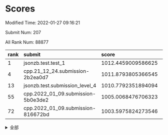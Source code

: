 # Scores

Modified Time: 2022-01-27 09:16:21

Submit Num: 207

All Rank Num: 88877

| rank |               submit               |       score        |       sigma        | pk_num |
| :--- | :--------------------------------- | :----------------- | :----------------- | :----- |
| 1    | jsonzb.test.test_1                 | 1012.4459009586625 | 0.7865502402393244 | 1718   |
| 4    | cpp.21_12_24.submission-2b2ea0d7   | 1011.8793805366545 | 0.7968448857784141 | 1716   |
| 13   | jsonzb.test.submission_level_4     | 1010.7792351894094 | 0.7584478134719241 | 1721   |
| 55   | cpp.2022_01_09.submission-5b0e3de2 | 1005.0068476706323 | 0.7138626581389855 | 1716   |
| 72   | cpp.2022_01_09.submission-816672bd | 1003.5975824273546 | 0.7191732275243065 | 1717   |


<details>
<summary>全部</summary>

| rank |                 submit                 |       score        |       sigma        | pk_num |
| :--- | :------------------------------------- | :----------------- | :----------------- | :----- |
| 1    | jsonzb.test.test_1                     | 1012.4459009586625 | 0.7865502402393244 | 1718   |
| 2    | gobigger.level_3.submission_level_3_29 | 1012.0245271699885 | 0.7638666425696309 | 1718   |
| 3    | gobigger.level_3.submission_level_3_31 | 1011.9194723312974 | 0.7674823061219327 | 1720   |
| 4    | cpp.21_12_24.submission-2b2ea0d7       | 1011.8793805366545 | 0.7968448857784141 | 1716   |
| 5    | gobigger.level_3.submission_level_3_2  | 1011.6516662948883 | 0.7720620967700617 | 1720   |
| 6    | gobigger.level_3.submission_level_3_43 | 1011.5001756083498 | 0.7937509416453378 | 1710   |
| 7    | gobigger.level_3.submission_level_3_44 | 1011.4031263421175 | 0.7736138534757857 | 1716   |
| 8    | gobigger.level_3.submission_level_3_48 | 1011.332978033809  | 0.7788458949714415 | 1717   |
| 9    | gobigger.level_3.submission_level_3_6  | 1010.997431911986  | 0.7753875423437944 | 1716   |
| 10   | gobigger.level_3.submission_level_3_20 | 1010.9021738770784 | 0.7642618762821148 | 1721   |
| 11   | gobigger.level_3.submission_level_3_26 | 1010.8853331710673 | 0.7772050779881341 | 1718   |
| 12   | gobigger.level_3.submission_level_3_30 | 1010.8697858676014 | 0.7528099346762985 | 1713   |
| 13   | jsonzb.test.submission_level_4         | 1010.7792351894094 | 0.7584478134719241 | 1721   |
| 14   | gobigger.level_3.submission_level_3_49 | 1010.7742695652445 | 0.7757807538038616 | 1721   |
| 15   | gobigger.level_3.submission_level_3_27 | 1010.7656227638333 | 0.7524136873469661 | 1715   |
| 16   | gobigger.level_3.submission_level_3_24 | 1010.6325738018002 | 0.7706778300328972 | 1717   |
| 17   | gobigger.level_3.submission_level_3_42 | 1010.6244128485694 | 0.7802689627320039 | 1715   |
| 18   | gobigger.level_3.submission_level_3_32 | 1010.5695282616756 | 0.7559588793905211 | 1722   |
| 19   | gobigger.level_3.submission_level_3_41 | 1010.5426973477246 | 0.7662554361785564 | 1716   |
| 20   | gobigger.level_3.submission_level_3_9  | 1010.5063972212864 | 0.7489212903456138 | 1714   |
| 21   | gobigger.level_3.submission_level_3_0  | 1010.4222325205131 | 0.7622157627862015 | 1714   |
| 22   | gobigger.level_3.submission_level_3_16 | 1010.4049291820838 | 0.7770466994121779 | 1717   |
| 23   | gobigger.level_3.submission_level_3_11 | 1010.3558986837747 | 0.7643412868614107 | 1716   |
| 24   | gobigger.level_3.submission_level_3_40 | 1010.3389491474571 | 0.7503018500235152 | 1719   |
| 25   | gobigger.level_3.submission_level_3_28 | 1010.3194833471798 | 0.7639069056234654 | 1721   |
| 26   | gobigger.level_3.submission_level_3_1  | 1010.1914467673198 | 0.7344603905631328 | 1716   |
| 27   | gobigger.level_3.submission_level_3_34 | 1010.1682748867976 | 0.7501590363778083 | 1719   |
| 28   | gobigger.level_3.submission_level_3_39 | 1010.145176484199  | 0.751883975616958  | 1721   |
| 29   | gobigger.level_3.submission_level_3_35 | 1010.137840010057  | 0.7501965662056285 | 1714   |
| 30   | gobigger.level_3.submission_level_3_25 | 1010.0079904655721 | 0.7814669091755972 | 1717   |
| 31   | gobigger.level_3.submission_level_3_7  | 1009.9447756430079 | 0.7738846521580379 | 1718   |
| 32   | gobigger.level_3.submission_level_3_18 | 1009.8906580910137 | 0.736874078796478  | 1719   |
| 33   | gobigger.level_3.submission_level_3_33 | 1009.8771213785654 | 0.7335639988000605 | 1724   |
| 34   | gobigger.level_3.submission_level_3_10 | 1009.8425295101588 | 0.7415044426664629 | 1719   |
| 35   | gobigger.level_3.submission_level_3_22 | 1009.8354256639421 | 0.7846823131136287 | 1723   |
| 36   | gobigger.level_3.submission_level_3_12 | 1009.7977966906427 | 0.7683186901231643 | 1720   |
| 37   | gobigger.level_3.submission_level_3_21 | 1009.705823083977  | 0.7557076376176518 | 1715   |
| 38   | gobigger.level_3.submission_level_3_38 | 1009.7049583586846 | 0.7609702245925482 | 1715   |
| 39   | gobigger.level_3.submission_level_3_3  | 1009.6545858255267 | 0.7481824005638581 | 1716   |
| 40   | gobigger.level_3.submission_level_3_15 | 1009.5788281884527 | 0.7539172030446986 | 1715   |
| 41   | gobigger.level_3.submission_level_3_8  | 1009.549519253562  | 0.7536025119691112 | 1713   |
| 42   | gobigger.level_3.submission_level_3_46 | 1009.546589743989  | 0.7327214561475661 | 1716   |
| 43   | gobigger.level_3.submission_level_3_13 | 1009.5183860789415 | 0.7795470296336031 | 1717   |
| 44   | gobigger.level_3.submission_level_3_5  | 1009.4850129122713 | 0.7411799183042297 | 1719   |
| 45   | gobigger.level_3.submission_level_3_36 | 1009.4529195979813 | 0.7510597227109312 | 1722   |
| 46   | gobigger.level_3.submission_level_3_47 | 1009.4281169870445 | 0.7453036343967239 | 1720   |
| 47   | gobigger.level_3.submission_level_3_4  | 1009.393400537101  | 0.7622914281686731 | 1714   |
| 48   | gobigger.level_3.submission_level_3_14 | 1009.2335886975559 | 0.7373611014081018 | 1718   |
| 49   | gobigger.level_3.submission_level_3_23 | 1009.2332296091593 | 0.7511996336772808 | 1717   |
| 50   | gobigger.level_3.submission_level_3_17 | 1009.0191531701685 | 0.7373239919297592 | 1714   |
| 51   | gobigger.level_3.submission_level_3_37 | 1009.0052727492506 | 0.7451813072540602 | 1712   |
| 52   | gobigger.level_3.submission_level_3_45 | 1008.2350575028591 | 0.7440359372188994 | 1717   |
| 53   | gobigger.level_3.submission_level_3_19 | 1007.7775683538728 | 0.7320328697289932 | 1715   |
| 54   | gobigger.level_1.submission_level_1_20 | 1005.0918015556778 | 0.734633434654053  | 1715   |
| 55   | cpp.2022_01_09.submission-5b0e3de2     | 1005.0068476706323 | 0.7138626581389855 | 1716   |
| 56   | gobigger.level_1.submission_level_1_16 | 1004.8047294821689 | 0.741196457063206  | 1717   |
| 57   | gobigger.level_1.submission_level_1_47 | 1004.7015047481    | 0.7262723256314845 | 1719   |
| 58   | gobigger.level_1.submission_level_1_45 | 1004.651067451363  | 0.7207495627748994 | 1718   |
| 59   | gobigger.level_1.submission_level_1_40 | 1004.6402203096712 | 0.7246139835468312 | 1720   |
| 60   | gobigger.level_1.submission_level_1_7  | 1004.567723799293  | 0.7219005694188175 | 1717   |
| 61   | gobigger.level_1.submission_level_1_23 | 1004.4195191263883 | 0.7347606939561342 | 1716   |
| 62   | gobigger.level_1.submission_level_1_6  | 1004.2089535246087 | 0.7223651469153166 | 1717   |
| 63   | gobigger.level_1.submission_level_1_42 | 1004.1873652164472 | 0.7146292404662029 | 1715   |
| 64   | gobigger.level_1.submission_level_1_30 | 1004.1802506922425 | 0.7286518136529471 | 1717   |
| 65   | gobigger.level_1.submission_level_1_22 | 1004.16711634479   | 0.7199255203481054 | 1719   |
| 66   | gobigger.level_1.submission_level_1_27 | 1004.0071283865624 | 0.7122272265998753 | 1713   |
| 67   | gobigger.level_1.submission_level_1_26 | 1003.8179822746222 | 0.7230565571494673 | 1715   |
| 68   | gobigger.level_1.submission_level_1_43 | 1003.803848784417  | 0.7165563927310518 | 1720   |
| 69   | gobigger.level_1.submission_level_1_49 | 1003.793823359346  | 0.7218850480338588 | 1719   |
| 70   | gobigger.level_1.submission_level_1_17 | 1003.707224680341  | 0.7208620033431644 | 1716   |
| 71   | gobigger.level_1.submission_level_1_1  | 1003.6255751622783 | 0.7232289432096988 | 1720   |
| 72   | cpp.2022_01_09.submission-816672bd     | 1003.5975824273546 | 0.7191732275243065 | 1717   |
| 73   | gobigger.level_1.submission_level_1_28 | 1003.5889849678158 | 0.718150834416281  | 1716   |
| 74   | gobigger.level_1.submission_level_1_35 | 1003.5070657429166 | 0.7207290957933227 | 1718   |
| 75   | gobigger.level_1.submission_level_1_36 | 1003.4887088815541 | 0.7138260418969321 | 1721   |
| 76   | gobigger.level_1.submission_level_1_34 | 1003.4811552785495 | 0.7203933516369415 | 1719   |
| 77   | gobigger.level_1.submission_level_1_44 | 1003.4620509376111 | 0.7283063142947355 | 1718   |
| 78   | gobigger.level_1.submission_level_1_24 | 1003.4440943031333 | 0.7152562002298317 | 1715   |
| 79   | gobigger.level_1.submission_level_1_5  | 1003.4242847905058 | 0.7165741298732873 | 1715   |
| 80   | gobigger.level_1.submission_level_1_10 | 1003.4145495419418 | 0.731696788810856  | 1719   |
| 81   | gobigger.level_1.submission_level_1_32 | 1003.4032730225142 | 0.7092612765727702 | 1717   |
| 82   | gobigger.level_1.submission_level_1_39 | 1003.4026224478794 | 0.7121235511626457 | 1721   |
| 83   | gobigger.level_1.submission_level_1_3  | 1003.3866052436424 | 0.7141433579755924 | 1725   |
| 84   | gobigger.level_1.submission_level_1_25 | 1003.3509448011456 | 0.7223947300645123 | 1714   |
| 85   | gobigger.level_1.submission_level_1_19 | 1003.2079080593495 | 0.7051528488534827 | 1719   |
| 86   | gobigger.level_1.submission_level_1_33 | 1003.1611314152614 | 0.7216809341569793 | 1720   |
| 87   | gobigger.level_1.submission_level_1_13 | 1003.0443623232817 | 0.711825925218648  | 1716   |
| 88   | gobigger.level_1.submission_level_1_18 | 1002.9861974287427 | 0.7257553027904502 | 1714   |
| 89   | gobigger.level_1.submission_level_1_48 | 1002.9077957313889 | 0.7224103837626781 | 1719   |
| 90   | gobigger.level_1.submission_level_1_37 | 1002.9039396792372 | 0.7167861032223899 | 1717   |
| 91   | gobigger.level_1.submission_level_1_38 | 1002.8548096607019 | 0.7145055283662668 | 1713   |
| 92   | gobigger.level_1.submission_level_1_46 | 1002.8485528297507 | 0.7167865432127997 | 1720   |
| 93   | gobigger.level_1.submission_level_1_21 | 1002.7873343980507 | 0.728302300508058  | 1716   |
| 94   | gobigger.level_1.submission_level_1_14 | 1002.6941570539117 | 0.7139907459459903 | 1720   |
| 95   | gobigger.level_1.submission_level_1_2  | 1002.6815615931389 | 0.720177125594388  | 1717   |
| 96   | gobigger.level_1.submission_level_1_41 | 1002.6767635937382 | 0.7112308694224776 | 1718   |
| 97   | gobigger.level_1.submission_level_1_9  | 1002.6120741861241 | 0.7135718583040462 | 1718   |
| 98   | gobigger.level_1.submission_level_1_12 | 1002.6068302931618 | 0.7149903851340725 | 1721   |
| 99   | gobigger.level_1.submission_level_1_11 | 1002.3947906173977 | 0.7190528101111013 | 1719   |
| 100  | gobigger.level_1.submission_level_1_4  | 1001.9932943818078 | 0.7072430419234486 | 1721   |
| 101  | gobigger.level_1.submission_level_1_15 | 1001.9211818653827 | 0.7098128721652618 | 1717   |
| 102  | gobigger.level_1.submission_level_1_8  | 1001.845641360225  | 0.712139502271746  | 1716   |
| 103  | gobigger.level_1.submission_level_1_0  | 1001.8452307459493 | 0.7060485480003158 | 1715   |
| 104  | gobigger.level_1.submission_level_1_29 | 1001.2720123944972 | 0.7149639268056669 | 1716   |
| 105  | gobigger.level_1.submission_level_1_31 | 1000.738961869888  | 0.7040754497760315 | 1718   |
| 106  | gobigger.random.submission_random_14   | 997.0451380868493  | 0.7162907786429429 | 1715   |
| 107  | gobigger.random.submission_random_23   | 996.8891840835089  | 0.695571228737684  | 1718   |
| 108  | gobigger.random.submission_random_21   | 996.8248491365484  | 0.7194438641926157 | 1718   |
| 109  | gobigger.random.submission_random_30   | 996.7880382950011  | 0.6976066174763089 | 1720   |
| 110  | gobigger.random.submission_random_33   | 996.6696148735768  | 0.7218296529469198 | 1713   |
| 111  | gobigger.random.submission_random_6    | 996.6669016022305  | 0.712496363058732  | 1722   |
| 112  | gobigger.random.submission_random_11   | 996.6471499393239  | 0.7145038477722544 | 1716   |
| 113  | gobigger.random.submission_random_38   | 996.6091852306763  | 0.701525109799385  | 1719   |
| 114  | gobigger.random.submission_random_37   | 996.5445541369535  | 0.7087478280054027 | 1716   |
| 115  | gobigger.random.submission_random_19   | 996.4788313286213  | 0.7155801158580758 | 1717   |
| 116  | gobigger.random.submission_random_28   | 996.4758000689885  | 0.7088124068839228 | 1713   |
| 117  | gobigger.random.submission_random_9    | 996.4681269069298  | 0.7111922804304945 | 1718   |
| 118  | gobigger.random.submission_random_18   | 996.4142543217401  | 0.7035656956971066 | 1717   |
| 119  | gobigger.random.submission_random_48   | 996.3388522056631  | 0.7121426005450104 | 1717   |
| 120  | gobigger.random.submission_random_39   | 996.269948018276   | 0.6975891279225784 | 1715   |
| 121  | gobigger.random.submission_random_46   | 996.254021919048   | 0.720235020550245  | 1718   |
| 122  | gobigger.random.submission_random_43   | 996.1737935229208  | 0.7209365948981548 | 1715   |
| 123  | gobigger.random.submission_random_40   | 996.0614817016257  | 0.7110023499096677 | 1713   |
| 124  | gobigger.random.submission_random_5    | 996.0430986168095  | 0.7154783585098838 | 1716   |
| 125  | gobigger.random.submission_random_41   | 996.0365742006162  | 0.7083832209780495 | 1719   |
| 126  | gobigger.random.submission_random_35   | 996.0187476838183  | 0.7022501572665628 | 1719   |
| 127  | gobigger.random.submission_random_29   | 996.0031425568216  | 0.7123284233298476 | 1714   |
| 128  | gobigger.random.submission_random_3    | 995.9572715261218  | 0.7055698867336907 | 1718   |
| 129  | gobigger.random.submission_random_22   | 995.9354862558085  | 0.7055028888847379 | 1721   |
| 130  | gobigger.random.submission_random_36   | 995.7930355035362  | 0.7155891222947592 | 1716   |
| 131  | gobigger.random.submission_random_44   | 995.7767481356832  | 0.7127933969167468 | 1714   |
| 132  | gobigger.random.submission_random_45   | 995.7318284525036  | 0.7187649438774164 | 1724   |
| 133  | gobigger.random.submission_random_32   | 995.6990321765177  | 0.7352536645158438 | 1718   |
| 134  | gobigger.random.submission_random_47   | 995.688235365458   | 0.730336078507352  | 1720   |
| 135  | gobigger.random.submission_random_42   | 995.6748198743106  | 0.7099701482576863 | 1719   |
| 136  | gobigger.random.submission_random_2    | 995.6128875273275  | 0.711088038910359  | 1719   |
| 137  | gobigger.random.submission_random_4    | 995.6081517026214  | 0.7164789962855217 | 1724   |
| 138  | gobigger.random.submission_random_13   | 995.5395930872396  | 0.7105700929554674 | 1722   |
| 139  | gobigger.random.submission_random_31   | 995.4730761629526  | 0.709402657121066  | 1721   |
| 140  | gobigger.random.submission_random_34   | 995.4687251705701  | 0.7150036349931574 | 1719   |
| 141  | gobigger.random.submission_random_49   | 995.4373997656835  | 0.7069493797805149 | 1714   |
| 142  | gobigger.random.submission_random_12   | 995.4243781906339  | 0.7151929566278068 | 1716   |
| 143  | gobigger.random.submission_random_24   | 995.3940232220244  | 0.7102866130981602 | 1719   |
| 144  | gobigger.random.submission_random_7    | 995.316857039438   | 0.7116108581525007 | 1714   |
| 145  | gobigger.random.submission_random_1    | 995.3022936330082  | 0.718922424437814  | 1716   |
| 146  | gobigger.random.submission_random_15   | 995.2824353661289  | 0.730992807440214  | 1716   |
| 147  | gobigger.random.submission_random_25   | 995.238424914255   | 0.7130916183755412 | 1718   |
| 148  | gobigger.random.submission_random_8    | 995.2055352724863  | 0.7144598939178975 | 1716   |
| 149  | gobigger.random.submission_random_10   | 995.1658862951109  | 0.7132638412309442 | 1721   |
| 150  | gobigger.random.submission_random_16   | 995.1141488948382  | 0.7179117385808043 | 1717   |
| 151  | gobigger.random.submission_random_27   | 995.0310519225729  | 0.7138323248179165 | 1717   |
| 152  | gobigger.random.submission_random_26   | 995.0237173664832  | 0.7195619144311344 | 1716   |
| 153  | gobigger.random.submission_random_17   | 994.8011625550217  | 0.7138468287109915 | 1715   |
| 154  | gobigger.random.submission_random_0    | 994.145753548801   | 0.7060940870609752 | 1718   |
| 155  | gobigger.random.submission_random_20   | 994.1411450524348  | 0.7228839169518371 | 1714   |
| 156  | gobigger.level_2.submission_level_2_1  | 993.8291123367287  | 0.73945880942566   | 1716   |
| 157  | gobigger.level_2.submission_level_2_39 | 993.5571401483274  | 0.7578464871401397 | 1720   |
| 158  | gobigger.level_2.submission_level_2_17 | 993.3422326384715  | 0.7413898470072602 | 1718   |
| 159  | gobigger.level_2.submission_level_2_2  | 993.3077339821127  | 0.731077239384839  | 1719   |
| 160  | gobigger.level_2.submission_level_2_13 | 993.2950503768202  | 0.7426018103461404 | 1723   |
| 161  | gobigger.level_2.submission_level_2_46 | 993.2697364012496  | 0.7304751515048815 | 1719   |
| 162  | gobigger.level_2.submission_level_2_25 | 993.1755015290989  | 0.736010272682652  | 1715   |
| 163  | gobigger.level_2.submission_level_2_49 | 992.8721470948205  | 0.7340833919893144 | 1722   |
| 164  | gobigger.level_2.submission_level_2_29 | 992.8426002065715  | 0.7198796682404418 | 1721   |
| 165  | gobigger.level_2.submission_level_2_34 | 992.7493289348067  | 0.7603070322598994 | 1714   |
| 166  | gobigger.level_2.submission_level_2_15 | 992.6357882122591  | 0.7463579319340392 | 1718   |
| 167  | gobigger.level_2.submission_level_2_23 | 992.5564694474435  | 0.7422694930161199 | 1714   |
| 168  | gobigger.level_2.submission_level_2_24 | 992.5225280983085  | 0.7414959730309484 | 1717   |
| 169  | gobigger.level_2.submission_level_2_26 | 992.4870638921689  | 0.7275992756863399 | 1718   |
| 170  | gobigger.level_2.submission_level_2_11 | 992.4386870503907  | 0.7293622858038361 | 1719   |
| 171  | gobigger.level_2.submission_level_2_41 | 992.2806237377997  | 0.7396643727037833 | 1718   |
| 172  | gobigger.level_2.submission_level_2_31 | 992.2738481527238  | 0.7576252530674283 | 1717   |
| 173  | gobigger.level_2.submission_level_2_6  | 992.2707466029335  | 0.7355738262298808 | 1718   |
| 174  | gobigger.level_2.submission_level_2_5  | 992.2697566248493  | 0.7473760420910939 | 1714   |
| 175  | gobigger.level_2.submission_level_2_0  | 992.2687473789302  | 0.757919260666419  | 1716   |
| 176  | gobigger.level_2.submission_level_2_3  | 992.0524523580156  | 0.7401388988505407 | 1717   |
| 177  | gobigger.level_2.submission_level_2_38 | 991.9225375437416  | 0.7699691883551654 | 1714   |
| 178  | gobigger.level_2.submission_level_2_35 | 991.8975021442166  | 0.7581147273628533 | 1721   |
| 179  | gobigger.level_2.submission_level_2_18 | 991.872832762333   | 0.7535362155198977 | 1713   |
| 180  | gobigger.level_2.submission_level_2_9  | 991.8499049646422  | 0.737975761814443  | 1723   |
| 181  | gobigger.level_2.submission_level_2_10 | 991.7896469901234  | 0.7525011215050784 | 1717   |
| 182  | gobigger.level_2.submission_level_2_32 | 991.679388589065   | 0.7497417814624536 | 1719   |
| 183  | gobigger.level_2.submission_level_2_27 | 991.6753542605983  | 0.7415534236916127 | 1722   |
| 184  | gobigger.level_2.submission_level_2_7  | 991.6595820906639  | 0.7361238515669363 | 1722   |
| 185  | gobigger.level_2.submission_level_2_4  | 991.6276672497835  | 0.7525622096680624 | 1722   |
| 186  | gobigger.level_2.submission_level_2_8  | 991.5864833039057  | 0.7429521882052869 | 1716   |
| 187  | gobigger.level_2.submission_level_2_36 | 991.5840779059833  | 0.7511894192521222 | 1720   |
| 188  | gobigger.level_2.submission_level_2_14 | 991.4617284366253  | 0.739077199389093  | 1718   |
| 189  | gobigger.level_2.submission_level_2_21 | 991.4485402664459  | 0.7490740784503095 | 1717   |
| 190  | gobigger.level_2.submission_level_2_47 | 991.4371184700384  | 0.7488758313933839 | 1714   |
| 191  | gobigger.level_2.submission_level_2_12 | 991.3239599026222  | 0.7502451668139644 | 1716   |
| 192  | gobigger.level_2.submission_level_2_20 | 991.3063313628919  | 0.7695190605924267 | 1713   |
| 193  | gobigger.level_2.submission_level_2_16 | 991.2742914302862  | 0.7507500450968262 | 1717   |
| 194  | gobigger.level_2.submission_level_2_48 | 991.24867729283    | 0.7423128992929212 | 1714   |
| 195  | gobigger.level_2.submission_level_2_44 | 990.9592983405341  | 0.7497475191274058 | 1717   |
| 196  | gobigger.level_2.submission_level_2_37 | 990.9128989983684  | 0.7803748825448337 | 1717   |
| 197  | gobigger.level_2.submission_level_2_40 | 990.7972359630561  | 0.7575327196995126 | 1720   |
| 198  | gobigger.level_2.submission_level_2_19 | 990.7728261459749  | 0.7529236900857798 | 1718   |
| 199  | gobigger.level_2.submission_level_2_42 | 990.7179009407472  | 0.7570746590336614 | 1720   |
| 200  | gobigger.level_2.submission_level_2_22 | 990.6944320429718  | 0.7607413664423774 | 1717   |
| 201  | gobigger.level_2.submission_level_2_45 | 990.6688909052052  | 0.7808699996785379 | 1721   |
| 202  | gobigger.level_2.submission_level_2_33 | 990.542323650218   | 0.7816133403131298 | 1713   |
| 203  | gobigger.level_2.submission_level_2_30 | 990.324670386259   | 0.7606593757292311 | 1713   |
| 204  | gobigger.level_2.submission_level_2_28 | 989.7875068710241  | 0.7731091604412748 | 1721   |
| 205  | gobigger.level_2.submission_level_2_43 | 989.4966273340744  | 0.7533464467783857 | 1720   |
| 206  | gobigger.none.submission_none_1        | 979.1881870790363  | 1.1888132423572055 | 1710   |
| 207  | gobigger.none.submission_none_0        | 975.4912493440703  | 1.2902451105353185 | 1713   |

</details>